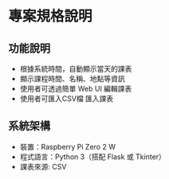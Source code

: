 # 專案規格說明

## 功能說明
- 根據系統時間，自動顯示當天的課表
- 顯示課程時間、名稱、地點等資訊
- 使用者可透過簡單 Web UI 編輯課表
- 使用者可匯入CSV檔 匯入課表

## 系統架構
- 裝置：Raspberry Pi Zero 2 W
- 程式語言：Python 3（搭配 Flask 或 Tkinter）
- 課表來源: CSV
